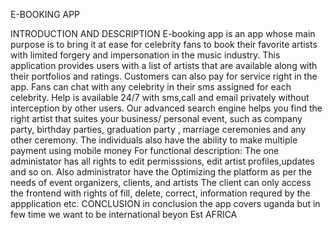 E-BOOKING APP

INTRODUCTION AND DESCRIPTION
E-booking app is an app whose main purpose is to bring it at ease for celebrity fans to book their favorite artists  with limited forgery and impersonation in the music industry.
This application provides users with a list of artists that are available along with their portfolios and ratings.
Customers can also pay for service right in the app.
Fans can chat with any celebrity in their  sms assigned for each celebrity.
Help is available 24/7 with sms,call and email privately without interception by other users.
Our advanced search engine helps you find the right artist that suites your business/ personal event, such as company party, birthday parties, graduation party , marriage ceremonies and any other ceremony.
The individuals also have the ability to make multiple payment using mobile money 
For functional description: The one administator has all rights to edit permisssions, edit artist profiles,updates  and so on.
Also administrator have the  Optimizing the platform as per the needs of event organizers, clients, and artists
The client can only access the frontend with rights of fill, delete, correct, information  requred by the appplication etc.
CONCLUSION
in conclusion the app covers uganda but in few time we want to be international  beyon Est AFRICA 
